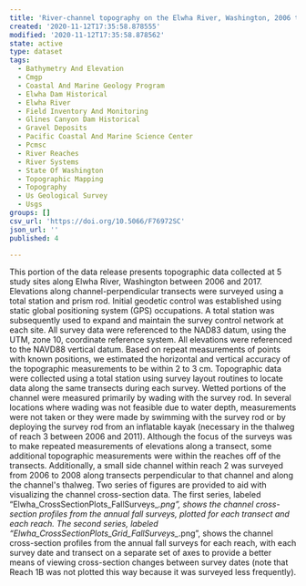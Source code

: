```yaml
---
title: 'River-channel topography on the Elwha River, Washington, 2006 to 2017'
created: '2020-11-12T17:35:58.878555'
modified: '2020-11-12T17:35:58.878562'
state: active
type: dataset
tags:
  - Bathymetry And Elevation
  - Cmgp
  - Coastal And Marine Geology Program
  - Elwha Dam Historical
  - Elwha River
  - Field Inventory And Monitoring
  - Glines Canyon Dam Historical
  - Gravel Deposits
  - Pacific Coastal And Marine Science Center
  - Pcmsc
  - River Reaches
  - River Systems
  - State Of Washington
  - Topographic Mapping
  - Topography
  - Us Geological Survey
  - Usgs
groups: []
csv_url: 'https://doi.org/10.5066/F76972SC'
json_url: ''
published: 4

---
```

This portion of the data release presents topographic data collected at 5 study sites along Elwha River, Washington between 2006 and 2017. Elevations along channel-perpendicular transects were surveyed using a total station and prism rod. Initial geodetic control was established using static global positioning system (GPS) occupations. A total station was subsequently used to expand and maintain the survey control network at each site. All survey data were referenced to the NAD83 datum, using the UTM, zone 10, coordinate reference system. All elevations were referenced to the NAVD88 vertical datum. Based on repeat measurements of points with known positions, we estimated the horizontal and vertical accuracy of the topographic measurements to be within 2 to 3 cm. Topographic data were collected using a total station using survey layout routines to locate data along the same transects during each survey. Wetted portions of the channel were measured primarily by wading with the survey rod. In several locations where wading was not feasible due to water depth, measurements were not taken or they were made by swimming with the survey rod or by deploying the survey rod from an inflatable kayak (necessary in the thalweg of reach 3 between 2006 and 2011). Although the focus of the surveys was to make repeated measurements of elevations along a transect, some additional topographic measurements were within the reaches off of the transects. Additionally, a small side channel within reach 2 was surveyed from 2006 to 2008 along transects perpendicular to that channel and along the channel's thalweg. Two series of figures are provided to aid with visualizing the channel cross-section data. The first series, labeled “Elwha_CrossSectionPlots_FallSurveys_*.png”, shows the channel cross-section profiles from the annual fall surveys, plotted for each transect and each reach. The second series, labeled “Elwha_CrossSectionPlots_Grid_FallSurveys_*.png”, shows the channel cross-section profiles from the annual fall surveys for each reach, with each survey date and transect on a separate set of axes to provide a better means of viewing cross-section changes between survey dates (note that Reach 1B was not plotted this way because it was surveyed less frequently).
